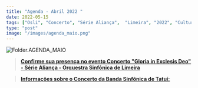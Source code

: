 ```yaml
---
title: "Agenda - Abril 2022 "
date: 2022-05-15
tags: ["Osli", "Concerto", "Série Aliança",  "Limeira", "2022", "Cultura", "Piracicaba", "Tatuí", "Banda Sinfônica de Tatuí", "Maio", "Orquestra de Americana"]
type: "post"
image: "/images/agenda_maio.png"
---
```


![Folder.AGENDA_MAIO](/images/agenda_maio.png "Agenda - Maio 2022")


> [**Confirme sua presença no evento Concerto "Gloria in Exclesis Deo"  - Série Aliança -  Orquestra Sinfônica de Limeira**](<https://www.facebook.com/events/555005876127948/?ref=newsfeed> "Concerto Clube da Esquina - 50 anos - Orquestra Sinfônica de Limeira - Temporada 2022") 

> [**Informações sobre o Concerto da Banda Sinfônica de Tatuí:**](<https://www.conservatoriodetatui.org.br/programacao/> "Concerto: Banda Sinfônica do Conservatório de Tatuí") 


